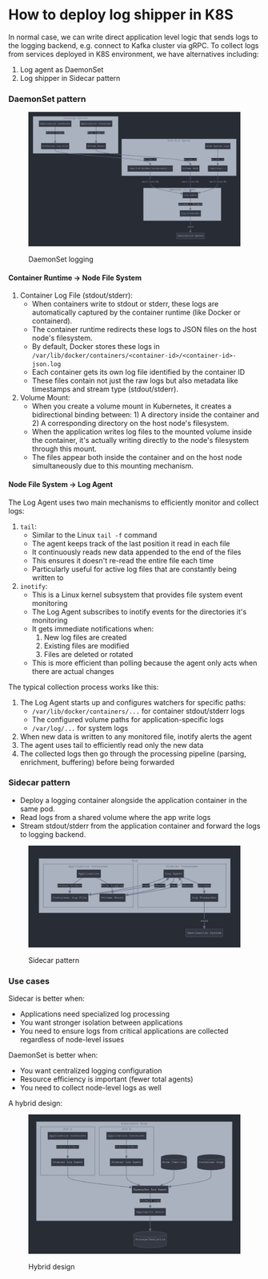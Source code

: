 # How to deploy log shipper in K8S

In normal case, we can write direct application level logic that sends logs to the logging backend, e.g. connect to Kafka cluster via gRPC. To collect logs from services deployed in K8S environment, we have alternatives including:

1. Log agent as DaemonSet
2. Log shipper in Sidecar pattern

### DaemonSet pattern

<figure><img src="../.gitbook/assets/image (1) (1) (1).png" alt=""><figcaption><p>DaemonSet logging</p></figcaption></figure>

#### Container Runtime -> Node File System

1. Container Log File (stdout/stderr):
   * When containers write to stdout or stderr, these logs are automatically captured by the container runtime (like Docker or containerd).
   * The container runtime redirects these logs to JSON files on the host node's filesystem.
   * By default, Docker stores these logs in `/var/lib/docker/containers/<container-id>/<container-id>-json.log`
   * Each container gets its own log file identified by the container ID
   * These files contain not just the raw logs but also metadata like timestamps and stream type (stdout/stderr).
2. Volume Mount:
   * When you create a volume mount in Kubernetes, it creates a bidirectional binding between: 1) A directory inside the container and 2) A corresponding directory on the host node's filesystem.
   * When the application writes log files to the mounted volume inside the container, it's actually writing directly to the node's filesystem through this mount.
   * The files appear both inside the container and on the host node simultaneously due to this mounting mechanism.

#### Node File System -> Log Agent

The Log Agent uses two main mechanisms to efficiently monitor and collect logs:

1. `tail`:
   * Similar to the Linux `tail -f` command
   * The agent keeps track of the last position it read in each file
   * It continuously reads new data appended to the end of the files
   * This ensures it doesn't re-read the entire file each time
   * Particularly useful for active log files that are constantly being written to
2. `inotify`:
   * This is a Linux kernel subsystem that provides file system event monitoring
   * The Log Agent subscribes to inotify events for the directories it's monitoring
   * It gets immediate notifications when:
     1. New log files are created
     2. Existing files are modified
     3. Files are deleted or rotated
   * This is more efficient than polling because the agent only acts when there are actual changes

The typical collection process works like this:

1. The Log Agent starts up and configures watchers for specific paths:
   * `/var/lib/docker/containers/...` for container stdout/stderr logs
   * The configured volume paths for application-specific logs
   * `/var/log/...` for system logs
2. When new data is written to any monitored file, inotify alerts the agent
3. The agent uses tail to efficiently read only the new data
4. The collected logs then go through the processing pipeline (parsing, enrichment, buffering) before being forwarded

### Sidecar pattern

* Deploy a logging container alongside the application container in the same pod.
* Read logs from a shared volume where the app write logs
* Stream stdout/stderr from the application container and forward the logs to logging backend.

<figure><img src="../.gitbook/assets/image (2).png" alt=""><figcaption><p>Sidecar pattern</p></figcaption></figure>

### Use cases

Sidecar is better when:

* Applications need specialized log processing
* You want stronger isolation between applications
* You need to ensure logs from critical applications are collected regardless of node-level issues

DaemonSet is better when:

* You want centralized logging configuration
* Resource efficiency is important (fewer total agents)
* You need to collect node-level logs as well

A hybrid design:

<figure><img src="../.gitbook/assets/image (1).png" alt=""><figcaption><p>Hybrid design</p></figcaption></figure>
